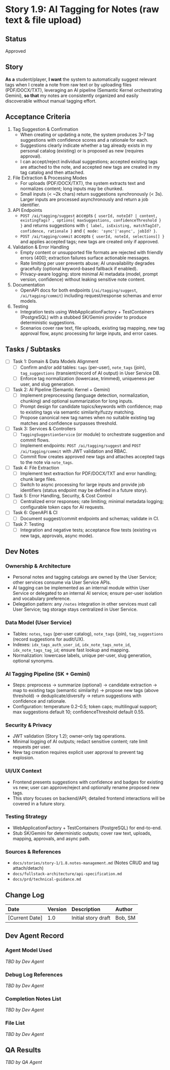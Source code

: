 # **Story 1.9: AI Tagging for Notes (raw text & file upload)**

## Status

Approved

## Story

**As a** student/player,
**I want** the system to automatically suggest relevant tags when I create a note from raw text or by uploading files (PDF/DOCX/TXT), leveraging an AI pipeline (Semantic Kernel orchestrating Gemini),
**so that** my notes are consistently organized and easily discoverable without manual tagging effort.

## Acceptance Criteria

1. Tag Suggestion & Confirmation
   - When creating or updating a note, the system produces 3–7 tag suggestions with confidence scores and a rationale for each.
   - Suggestions clearly indicate whether a tag already exists in my personal catalog (existing) or is proposed as new (requires approval).
   - I can accept/reject individual suggestions; accepted existing tags are attached to the note, and accepted new tags are created in my tag catalog and then attached.
2. File Extraction & Processing Modes
   - For uploads (PDF/DOCX/TXT), the system extracts text and normalizes content; long inputs may be chunked.
   - Small inputs (< ~2k chars) return suggestions synchronously (< 3s). Larger inputs are processed asynchronously and return a job identifier.
3. API Endpoints
   - `POST /ai/tagging/suggest` accepts `{ userId, noteId? | content, existingTags? , options{ maxSuggestions, confidenceThreshold } }` and returns suggestions with `{ label, isExisting, matchTagId?, confidence, rationale }` and `{ mode: 'sync'|'async', jobId? }`.
   - `POST /ai/tagging/commit` accepts `{ userId, noteId, selections[] }` and applies accepted tags; new tags are created only if approved.
4. Validation & Error Handling
   - Empty content or unsupported file formats are rejected with friendly errors (400); extraction failures surface actionable messages.
   - Rate limiting per user prevents abuse; AI unavailability degrades gracefully (optional keyword-based fallback if enabled).
   - Privacy-aware logging: store minimal AI metadata (model, prompt version, confidence) without leaking sensitive note content.
5. Documentation
   - OpenAPI docs for both endpoints (`/ai/tagging/suggest`, `/ai/tagging/commit`) including request/response schemas and error models.
6. Testing
   - Integration tests using WebApplicationFactory + TestContainers (PostgreSQL) with a stubbed SK/Gemini provider to produce deterministic suggestions.
   - Scenarios cover raw text, file uploads, existing tag mapping, new tag approval flow, async processing for large inputs, and error cases.

## Tasks / Subtasks

- [ ] Task 1: Domain & Data Models Alignment
  - [ ] Confirm and/or add tables: `tags` (per-user), `note_tags` (join), `tag_suggestions` (transient/record of AI output) in User Service DB.
  - [ ] Enforce tag normalization (lowercase, trimmed), uniqueness per user, and slug generation.
- [ ] Task 2: AI Pipeline (Semantic Kernel + Gemini)
  - [ ] Implement preprocessing (language detection, normalization, chunking) and optional summarization for long inputs.
  - [ ] Prompt design for candidate topics/keywords with confidence; map to existing tags via semantic similarity/fuzzy matching.
  - [ ] Propose canonical new tag names when no suitable existing tag matches and confidence surpasses threshold.
- [ ] Task 3: Services & Controllers
  - [ ] `TaggingSuggestionService` (or module) to orchestrate suggestion and commit flows.
  - [ ] Implement endpoints: `POST /ai/tagging/suggest` and `POST /ai/tagging/commit` with JWT validation and RBAC.
  - [ ] Commit flow creates approved new tags and attaches accepted tags to the note via `note_tags`.
- [ ] Task 4: File Extraction
  - [ ] Implement text extraction for PDF/DOCX/TXT and error handling; chunk large files.
  - [ ] Switch to async processing for large inputs and provide job identifiers (status endpoint may be defined in a future story).
- [ ] Task 5: Error Handling, Security, & Cost Control
  - [ ] Centralized error responses; rate limiting; minimal metadata logging; configurable token caps for AI requests.
- [ ] Task 6: OpenAPI & CI
  - [ ] Document suggest/commit endpoints and schemas; validate in CI.
- [ ] Task 7: Testing
  - [ ] Integration and negative tests; acceptance flow tests (existing vs new tags, approvals, async mode).

## Dev Notes

### Ownership & Architecture
- Personal notes and tagging catalogs are owned by the User Service; other services consume via User Service APIs.
- AI tagging can be implemented as an internal module within User Service or delegated to an internal AI service; ensure per-user isolation and vocabulary preference.
- Delegation pattern: any `/notes` integration in other services must call User Service; tag storage stays centralized in User Service.

### Data Model (User Service)
- Tables: `notes`, `tags` (per-user catalog), `note_tags` (join), `tag_suggestions` (record suggestions for audit/UX).
- Indexes: `idx_tags_auth_user_id`, `idx_note_tags_note_id`, `idx_note_tags_tag_id`; ensure fast lookup and mapping.
- Normalization: lowercase labels, unique per-user, slug generation, optional synonyms.

### AI Tagging Pipeline (SK + Gemini)
- Steps: preprocess → summarize (optional) → candidate extraction → map to existing tags (semantic similarity) → propose new tags (above threshold) → deduplicate/diversify → return suggestions with confidence and rationale.
- Configuration: temperature 0.2–0.5; token caps; multilingual support; max suggestions default 10; confidenceThreshold default 0.55.

### Security & Privacy
- JWT validation (Story 1.2); owner-only tag operations.
- Minimal logging of AI outputs; redact sensitive content; rate limit requests per user.
- New tag creation requires explicit user approval to prevent tag explosion.

### UI/UX Context
- Frontend presents suggestions with confidence and badges for existing vs new; user can approve/reject and optionally rename proposed new tags.
- This story focuses on backend/API; detailed frontend interactions will be covered in a future story.

### Testing Strategy
- WebApplicationFactory + TestContainers (PostgreSQL) for end-to-end.
- Stub SK/Gemini for deterministic outputs; cover raw text, uploads, mapping, approvals, and async path.

### Sources & References
- `docs/stories/story-1/1.8.notes-management.md` (Notes CRUD and tag attach/detach)
- `docs/fullstack-architecture/api-specification.md`
- `docs/prd/technical-guidance.md`

## Change Log

| Date | Version | Description | Author |
| :--- | :--- | :--- | :--- |
| [Current Date] | 1.0 | Initial story draft | Bob, SM |

## Dev Agent Record

### Agent Model Used
_TBD by Dev Agent_

### Debug Log References
_TBD by Dev Agent_

### Completion Notes List
_TBD by Dev Agent_

### File List
_TBD by Dev Agent_

## QA Results
_TBD by QA Agent_